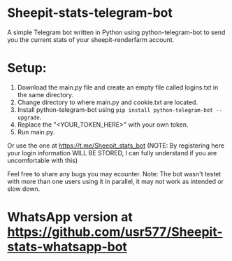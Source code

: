 # Sheepit-stats-telegram-bot
A simple Telegram bot written in Python using python-telegram-bot to send you the current stats of your sheepit-renderfarm account.

# Setup:
1. Download the main.py file and create an empty file called logins.txt in the same directory.
2. Change directory to where main.py and cookie.txt are located.
3. Install python-telegram-bot using ` pip install python-telegram-bot --upgrade `.
4. Replace the "<YOUR_TOKEN_HERE>" with your own token.
5. Run main.py.

Or use the one at https://t.me/Sheepit_stats_bot (NOTE: By registering here your login information WILL BE STORED, I can fully understand if you are uncomfortable with this)

Feel free to share any bugs you may ecounter.
Note: The bot wasn't testet with more than one users using it in parallel, it may not work as intended or slow down.

# WhatsApp version at https://github.com/usr577/Sheepit-stats-whatsapp-bot
